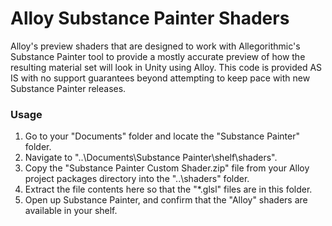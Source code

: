 # Alloy Substance Painter Shaders
Alloy's preview shaders that are designed to work with Allegorithmic's Substance Painter tool to provide a mostly accurate preview of how the resulting material set will look in Unity using Alloy. This code is provided AS IS with no support guarantees beyond attempting to keep pace with new Substance Painter releases.

### Usage

1. Go to your "Documents" folder and locate the "Substance Painter" folder.
2. Navigate to "..\Documents\Substance Painter\shelf\shaders".
3. Copy the "Substance Painter Custom Shader.zip" file from your Alloy project packages directory into the "..\shaders" folder.
4. Extract the file contents here so that the "*.glsl" files are in this folder.
5. Open up Substance Painter, and confirm that the "Alloy" shaders are available in your shelf.
